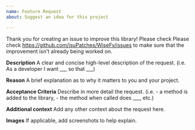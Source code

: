 ```yaml
---
name: Feature Request
about: Suggest an idea for this project

---
```


Thank you for creating an issue to improve this library! Please check Please check https://github.com/isuPatches/WiseFy/issues to make sure that the improvement isn't already being worked on.

**Description**
A clear and concise high-level description of the request. (i.e. As a developer I want ___ so that  ___)

**Reason**
A brief explanation as to why it matters to you and your project.

**Acceptance Criteria**
Describe in more detail the request.  (i.e. - a method is added to the library, - the method when called does ___, etc.)

**Additional context**
Add any other context about the request here.

**Images**
If applicable, add screenshots to help explain.
